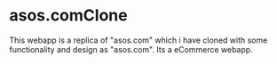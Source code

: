 # asos.comClone
This webapp is a replica of "asos.com" which i have cloned with some functionality and design as "asos.com". Its a eCommerce webapp.
